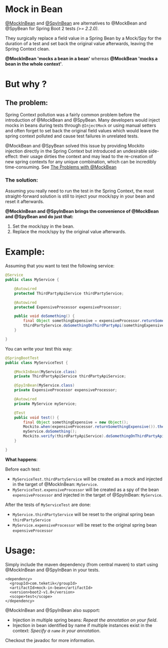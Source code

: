 # Mock in Bean

[@MockInBean](src/main/java/com/teketik/test/mockinbean/MockInBean.java) and [@SpyInBean](src/main/java/com/teketik/test/mockinbean/SpyInBean.java) are alternatives to @MockBean and @SpyBean for Spring Boot 2 tests *(>= 2.2.0)*.

They surgically replace a field value in a Spring Bean by a Mock/Spy for the duration of a test and set back the original value afterwards, leaving the Spring Context clean.

**@MockInBean 'mocks a bean in a bean'** whereas **@MockBean 'mocks a bean in the whole context'**.

# But why ?

## The problem:

Spring Context pollution was a fairly common problem before the introduction of @MockBean and @SpyBean. Many developers would inject mocks in beans during tests through `@InjectMock` or using manual setters and often forget to set back the original field values which would leave the spring context polluted and cause test failures in unrelated tests.

@MockBean and @SpyBean solved this issue by providing Mockito injection directly in the Spring Context but introduced an undesirable side-effect: their usage dirties the context and may lead to the re-creation of new spring contexts for any unique combination, which can be incredibly time-consuming. See [The Problems with @MockBean](https://www.baeldung.com/spring-tests#2-the-problems-withmockbean)

### The solution:

Assuming you really need to run the test in the Spring Context, the most straight-forward solution is still to inject your mock/spy in your bean and reset it afterwards. 

**@MockInBean and @SpyInBean brings the convenience of @MockBean and @SpyBean and do just that:**
  1. Set the mock/spy in the bean.
  2. Replace the mock/spy by the original value afterwards.

# Example:

Assuming that you want to test the following service:
```java
@Service
public class MyService {

    @Autowired
    protected ThirdPartyApiService thirdPartyService;

    @Autowired
    protected ExpensiveProcessor expensiveProcessor;

    public void doSomething() {
        final Object somethingExpensive = expensiveProcessor.returnSomethingExpensive();
        thirdPartyService.doSomethingOnThirdPartyApi(somethingExpensive);
    }

}

```

You can write your test this way:
```java
@SpringBootTest
public class MyServiceTest {

    @MockInBean(MyService.class)
    private ThirdPartyApiService thirdPartyApiService;

    @SpyInBean(MyService.class)
    private ExpensiveProcessor expensiveProcessor;

    @Autowired
    private MyService myService;

    @Test
    public void test() {
        final Object somethingExpensive = new Object();
        Mockito.when(expensiveProcessor.returnSomethingExpensive()).thenReturn(somethingExpensive);
        myService.doSomething();
        Mockito.verify(thirdPartyApiService).doSomethingOnThirdPartyApi(somethingExpensive);
    }

}
```

**What happens**:

Before each test:
  - `MyServiceTest.thirdPartyService` will be created as a mock and injected in the target of @MockInBean: `MyService`.
  - `MyServiceTest.expensiveProcessor` will be created as a spy of the bean `expensiveProcessor` and injected in the target of @SpyInBean: `MyService`.
  
After the tests of `MyServiceTest` are done:
  - `MyService.thirdPartyService` will be reset to the original spring bean `thirdPartyService`
  - `MyService.expensiveProcessor` will be reset to the original spring bean `expensiveProcessor`

# Usage:

Simply include the maven dependency (from central maven) to start using @MockInBean and @SpyInBean in your tests.
```
<dependency>
  <groupId>com.teketik</groupId>
  <artifactId>mock-in-bean</artifactId>
  <version>boot2-v1.0</version>
  <scope>test</scope>
</dependency>
```

@MockInBean and @SpyInBean also support:
  - Injection in multiple spring beans: *Repeat the annotation on your field*.
  - Injection in bean identified by name if multiple instances exist in the context: *Specify a `name` in your annotation*.
  
Checkout the javadoc for more information.

